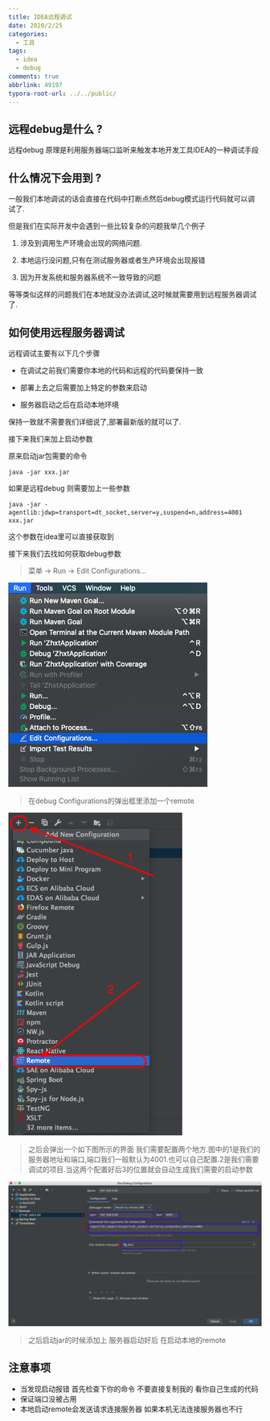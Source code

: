 ```yaml
---
title: IDEA远程调试
date: 2020/2/25
categories:
  - 工具
tags:
  - idea
  - debug
comments: true
abbrlink: 49197
typora-root-url: ../../public/
---
```


## 远程debug是什么 ?

远程debug 原理是利用服务器端口监听来触发本地开发工具IDEA的一种调试手段 

## 什么情况下会用到 ?

一般我们本地调试的话会直接在代码中打断点然后debug模式运行代码就可以调试了.

但是我们在实际开发中会遇到一些比较复杂的问题我举几个例子

1. 涉及到调用生产环境会出现的网络问题.

2. 本地运行没问题,只有在测试服务器或者生产环境会出现报错

3. 因为开发系统和服务器系统不一致导致的问题

等等类似这样的问题我们在本地就没办法调试,这时候就需要用到远程服务器调试了.

## 如何使用远程服务器调试

远程调试主要有以下几个步骤

- 在调试之前我们需要你本地的代码和远程的代码要保持一致

- 部署上去之后需要加上特定的参数来启动 

- 服务器启动之后在启动本地环境


保持一致就不需要我们详细说了,部署最新版的就可以了.

接下来我们来加上启动参数

原来启动jar包需要的命令
```shell
java -jar xxx.jar
```

如果是远程debug 则需要加上一些参数
```shell
java -jar -agentlib:jdwp=transport=dt_socket,server=y,suspend=n,address=4001 xxx.jar 
```

这个参数在idea里可以直接获取到

接下来我们去找如何获取debug参数


> 菜单 -> Run -> Edit Configurations…

![img](/img/git1.png)

> 在debug Configurations的弹出框里添加一个remote

![img](/img/git2.png)


> 之后会弹出一个如下图所示的界面 我们需要配置两个地方.图中的1是我们的服务器地址和端口,端口我们一般默认为4001.也可以自己配置.2是我们需要调试的项目.当这两个配置好后3的位置就会自动生成我们需要的启动参数

![img](/img/a.png)

> 之后启动jar的时候添加上 服务器启动好后 在启动本地的remote

## 注意事项
- 当发现启动报错 首先检查下你的命令 不要直接复制我的 看你自己生成的代码
- 保证端口没被占用
- 本地启动remote会发送请求连接服务器 如果本机无法连接服务器也不行


